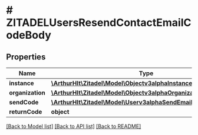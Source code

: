 # # ZITADELUsersResendContactEmailCodeBody

## Properties

Name | Type | Description | Notes
------------ | ------------- | ------------- | -------------
**instance** | [**\ArthurHlt\Zitadel\Model\Objectv3alphaInstance**](Objectv3alphaInstance.md) |  | [optional]
**organization** | [**\ArthurHlt\Zitadel\Model\Objectv3alphaOrganization**](Objectv3alphaOrganization.md) |  | [optional]
**sendCode** | [**\ArthurHlt\Zitadel\Model\Userv3alphaSendEmailVerificationCode**](Userv3alphaSendEmailVerificationCode.md) |  | [optional]
**returnCode** | **object** |  | [optional]

[[Back to Model list]](../../README.md#models) [[Back to API list]](../../README.md#endpoints) [[Back to README]](../../README.md)
